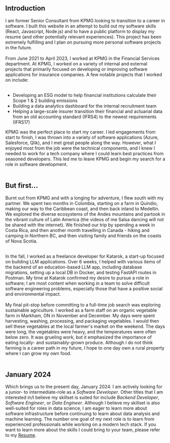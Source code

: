 ## Introduction

I am former Senior Consultant from KPMG looking to transition to a career in software. I built this website in an attempt to build out my software skills (React, Javascript, Node.js) and to have a public platform to display my resume (and other potentially relevant experiences). This project has been extremely fulfilling and I plan on pursuing more personal software projects in the future.
<br><br>
From June 2021 to April 2023, I worked at KPMG in the Financial Services department. At KPMG, I worked on a variety of internal and external projects that primarily focused on developing or improving software applications for insurance companies. A few notable projects that I worked on include:<br><br>

* Developing an ESG model to help financial institutions calculate their Scope 1 & 2 building
emissions
* Building a data analytics dashboard for the internal recruitment team
* Helping a large-scale insurer transition their financial and actuarial data from an old accounting
standard (IFRS4) to the newest requirements (IFRS17)

KPMG was the perfect place to start my career. I led engagements from start to finish, I was thrown into a variety of software applications (Azure, Salesforce, Qlik), and I met great people along the way. However, what I enjoyed most from the job were the technical components, and I knew I needed to work for a tech company where I could learn best practices from seasoned developers. This led me to leave KPMG and begin my search for a role in software development.<br><br>

## But first...

Burnt out from KPMG and with a longing for adventure, I flew south with my partner. We spent two months in Colombia, starting on a farm in Quindio, making our way to the Caribbean coast, and then back inland to Medellín. We explored the diverse ecosystems of the Andes mountains and partook in the vibrant culture of Latin America (the videos of me Salsa dancing will not be shared with the internet). We finished our trip by spending a week in Costa Rica, and then another month travelling in Canada - hiking and camping in Northern BC, and then visiting family and friends on the coasts of Nova Scotia.<br><br>

In the fall, I worked as a freelance developer for Katarok, a start-up focused on building LLM applications. Over 6 weeks, I helped with various items of the backend of an education-based LLM app, including database migrations, setting up a local DB in Docker, and testing FastAPI routes in Postman. My time at Katarok confirmed my desire to pursue a role in software; I am most content when working in a team to solve difficult software engineering problems, especially those that have a positive social and environmental impact. 
<br><br>
My final pit-stop before committing to a full-time job search was exploring sustainable agriculture. I worked as a farm staff on an organic vegetable farm in Markham, ON in November and December. My days were spent harvesting, washing, processing, and packaging vegetables. I would then sell these vegetables at the local farmer's market on the weekend. The days were long, the vegetables were heavy, and the temperatures were often below zero. It was grueling work, but it emphasized the importance of eating locally- and sustainably-grown produce. Although I do not think farming is a career path in my future, I hope to one day own a rural property where I can grow my own food.<br><br>

## January 2024
Which brings us to the present day, January 2024. I am actively looking for a junior- to intermediate-role as a *Software Developer*. Other titles that I am interested in/I believe my skillset is suited for include *Backend Developer*, *Software Engineer*, or *Data Engineer*. Although I believe my skillset is also well-suited for roles in data science, I am eager to learn more about software infrastructure before continuing to learn about data analysis and machine learning. The number one goal of my next role is to learn from experienced professionals while working on a modern tech stack. If you want to learn more about the skills I could bring to your team, please refer to my [Resume](https://www.cameronmackinnon.com/resume).

<!-- --- -->

<!-- # Interests and Hobbies
I am going to list my interests and hobbies in an attempt to trigger a recruiter's bias.<br><br>

* Health & Wellness: Rock Climbing, Soccer, Running (just for the Kudos on Strava)
* Outdoors: Hiking, Camping
* Entertainment: Books, Movies, Concerts
* Other: Cooking & Baking 

# Languages
English: Native<br>
French: Intermediate (but don't confirm this with my french-speaking friends)<br>
Spanish: Beginner

# Travel

- I am originally from Halifax, Nova Scotia. I lived in Kingston for five years for university and now I am going on third year in Toronto. 
- In my third year of university, I spent a semester abroad at NTU in Singapore. During my 4 months of "studying", I spent a total of 30 days travelling outside of Singapore. I visited Malaysia twice, Thailand, Vietnam, and Indonesia. 
- Following Singapore, I spent the summer in Jasper, AB, working at a bakery and hiking on the weekends.
- I have travelled to all of the provinces except for Manitoba and Saskatchewan, and 0/3 Territories, although they are high on my bucket list.  
- In the US, I have been to Maine, Boston, NYC, Colorado, San Diego & Joshua Tree, and Florida
- And as mentioned above, I've been to Colombia and Costa Rica -->